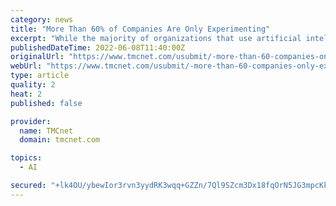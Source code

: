 ```yaml
---
category: news
title: "More Than 60% of Companies Are Only Experimenting"
excerpt: "While the majority of organizations that use artificial intelligence (AI) are still experimenting with the technology, only 12% are using it at an AI maturity level that achieves a strong competitive advantage,"
publishedDateTime: 2022-06-08T11:40:00Z
originalUrl: "https://www.tmcnet.com/usubmit/-more-than-60-companies-only-experimenting-with-ai-/2022/06/08/9617496.htm"
webUrl: "https://www.tmcnet.com/usubmit/-more-than-60-companies-only-experimenting-with-ai-/2022/06/08/9617496.htm"
type: article
quality: 2
heat: 2
published: false

provider:
  name: TMCnet
  domain: tmcnet.com

topics:
  - AI

secured: "+lk4OU/ybewIor3rvn3yydRK3wqq+GZZn/7Ql9SZcm3Dx18fqOrN5JG3mpcKkmcEFaJiK0vsxB0KtEE0BssljZs/zYBuRYsMLnuDOmTBlr1/JE2QGMmBp4rfsQbiqM+kJYio2e4naeC+tmUbWA8gq5GC74HhG8Jkzd0xAvvYI1jA26PQaeOnvC8vF8/SCfHjEyHRbNN1tir84lfh3hWsdyWhVoXSo/UjL5U8qPSP3+u6UfXSLVfm9DdBeiVgGSuNjA/t2dR7fE/EPV+GtHD+UVUbu+04Vb+/r7u9E4o15c9gsLRDaJoUTevCM7c2XXVOt4kypeBqebxnVtmYX1xSaSxtToZi3xzwdQvstMFN1AE=;/ZMluAERkQ+7w9FiIC2EbQ=="
---
```


